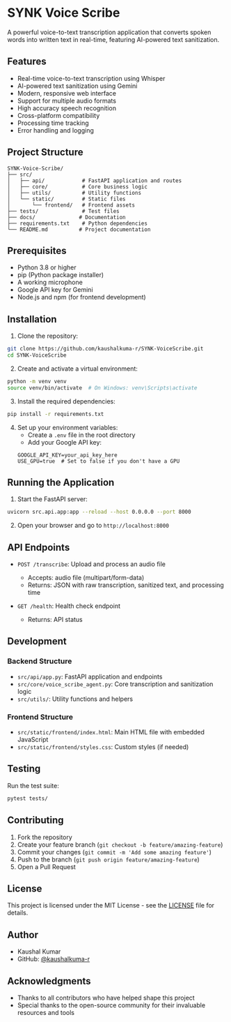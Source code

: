 # SYNK Voice Scribe

A powerful voice-to-text transcription application that converts spoken words into written text in real-time, featuring AI-powered text sanitization.

## Features

- Real-time voice-to-text transcription using Whisper
- AI-powered text sanitization using Gemini
- Modern, responsive web interface
- Support for multiple audio formats
- High accuracy speech recognition
- Cross-platform compatibility
- Processing time tracking
- Error handling and logging

## Project Structure

```
SYNK-Voice-Scribe/
├── src/
│   ├── api/            # FastAPI application and routes
│   ├── core/           # Core business logic
│   ├── utils/          # Utility functions
│   └── static/         # Static files
│       └── frontend/   # Frontend assets
├── tests/              # Test files
├── docs/              # Documentation
├── requirements.txt    # Python dependencies
└── README.md          # Project documentation
```

## Prerequisites

- Python 3.8 or higher
- pip (Python package installer)
- A working microphone
- Google API key for Gemini
- Node.js and npm (for frontend development)

## Installation

1. Clone the repository:
```bash
git clone https://github.com/kaushalkuma-r/SYNK-VoiceScribe.git
cd SYNK-VoiceScribe
```

2. Create and activate a virtual environment:
```bash
python -m venv venv
source venv/bin/activate  # On Windows: venv\Scripts\activate
```

3. Install the required dependencies:
```bash
pip install -r requirements.txt
```

4. Set up your environment variables:
   - Create a `.env` file in the root directory
   - Add your Google API key:
   ```
   GOOGLE_API_KEY=your_api_key_here
   USE_GPU=true  # Set to false if you don't have a GPU
   ```

## Running the Application

1. Start the FastAPI server:
```bash
uvicorn src.api.app:app --reload --host 0.0.0.0 --port 8000
```

2. Open your browser and go to `http://localhost:8000`

## API Endpoints

- `POST /transcribe`: Upload and process an audio file
  - Accepts: audio file (multipart/form-data)
  - Returns: JSON with raw transcription, sanitized text, and processing time

- `GET /health`: Health check endpoint
  - Returns: API status

## Development

### Backend Structure
- `src/api/app.py`: FastAPI application and endpoints
- `src/core/voice_scribe_agent.py`: Core transcription and sanitization logic
- `src/utils/`: Utility functions and helpers

### Frontend Structure
- `src/static/frontend/index.html`: Main HTML file with embedded JavaScript
- `src/static/frontend/styles.css`: Custom styles (if needed)

## Testing

Run the test suite:
```bash
pytest tests/
```

## Contributing

1. Fork the repository
2. Create your feature branch (`git checkout -b feature/amazing-feature`)
3. Commit your changes (`git commit -m 'Add some amazing feature'`)
4. Push to the branch (`git push origin feature/amazing-feature`)
5. Open a Pull Request

## License

This project is licensed under the MIT License - see the [LICENSE](LICENSE) file for details.

## Author

- Kaushal Kumar
- GitHub: [@kaushalkuma-r](https://github.com/kaushalkuma-r)

## Acknowledgments

- Thanks to all contributors who have helped shape this project
- Special thanks to the open-source community for their invaluable resources and tools